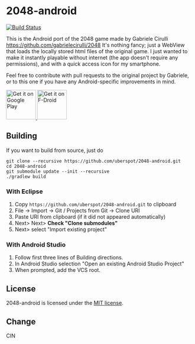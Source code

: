 2048-android
============

[![Build Status](https://travis-ci.org/uberspot/2048-android.svg?branch=master)](https://travis-ci.org/uberspot/2048-android)

This is the Android port of the 2048 game made by Gabriele Cirulli https://github.com/gabrielecirulli/2048
It's nothing fancy; just a WebView that loads the locally stored html files of the original game.
I just wanted to make it instantly playable without internet (the app doesn't require any permissions), and with
a quick access icon for my smartphone.

Feel free to contribute with pull requests to the original project by Gabriele, or to this one
if you have any Android-specific improvements in mind.

<a href="https://play.google.com/store/apps/details?id=com.uberspot.a2048">
    <img src="https://play.google.com/intl/en_us/badges/images/generic/en_badge_web_generic.png"
        alt="Get it on Google Play" height="80"/>
</a>
<a href="https://f-droid.org/packages/com.uberspot.a2048/">
    <img src="https://fdroid.gitlab.io/artwork/badge/get-it-on.png"
        alt="Get it on F-Droid" height="80"/>
</a>

## Building

If you want to build from source, just do

    git clone --recursive https://github.com/uberspot/2048-android.git
    cd 2048-android
    git submodule update --init --recursive
    ./gradlew build

### With Eclipse

1. Copy `https://github.com/uberspot/2048-android.git` to clipboard
2. File -> Import -> Git / Projects from Git -> Clone URI
3. Paste URI from clipboard (if it did not appeared automatically)
4. Next> Next> **Check "Clone submodules"**
5. Next> select "Import existing project"

### With Android Studio

1. Follow first three lines of Building directions.
2. In Android Studio selection "Open an existing Android Studio Project"
3. When prompted, add the VCS root.

## License

2048-android is licensed under the [MIT license](https://github.com/uberspot/2048-android/blob/master/LICENSE).

## Change
CIN
